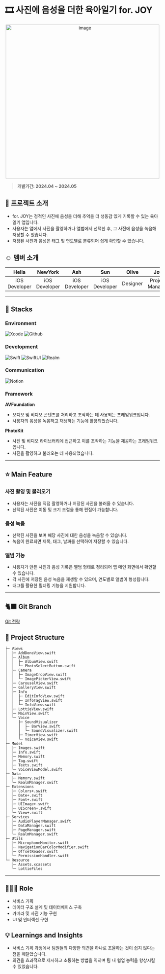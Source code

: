 # 🎞️ 사진에 음성을 더한 육아일기 for. JOY
<p align="center">
    <img width="500" alt="image" src="https://github.com/user-attachments/assets/6cce4bb6-838a-4767-b2dc-267443f2bc72">
</p>

>**개발기간: 2024.04 ~ 2024.05**

## 📖 프로젝트 소개
- for. JOY는 정적인 사진에 음성을 더해 추억을 더 생동감 있게 기록할 수 있는 육아일기 앱입니다. 
- 사용자는 앱에서 사진을 촬영하거나 앨범에서 선택한 후, 그 사진에 음성을 녹음해 저장할 수 있습니다.
- 저장된 사진과 음성은 태그 및 연도별로 분류되어 쉽게 확인할 수 있습니다.
  
## ☺️ 멤버 소개
| **Helia** | **NewYork** | **Ash** | **Sun** | **Olive** | **Joy** |
| :------: |  :------: | :------: | :------: | :------: | :------: |
| iOS Developer | iOS Developer | iOS Developer | iOS Developer | Designer | Project Manager |

---

## 🔧 Stacks 

### Environment
![Xcode](https://img.shields.io/badge/Xcode-147EFB?style=for-the-badge&logo=Xcode&logoColor=white)
![Github](https://img.shields.io/badge/GitHub-181717?style=for-the-badge&logo=GitHub&logoColor=white)               

### Development
![Swift](https://img.shields.io/badge/Swift-F05138?style=for-the-badge&logo=Swift&logoColor=white)
![SwiftUI](https://img.shields.io/badge/SwiftUI-0086c8?style=for-the-badge&logo=Swift&logoColor=white)
![Realm](https://img.shields.io/badge/Realm-39477F?style=for-the-badge&logo=Realm&logoColor=white)

### Communication
![Notion](https://img.shields.io/badge/Notion-000000?style=for-the-badge&logo=Notion&logoColor=white)


### Framework
**AVFoundation**
- 오디오 및 비디오 콘텐츠를 처리하고 조작하는 데 사용되는 프레임워크입니다.
- 사용자의 음성을 녹음하고 재생하는 기능에 활용되었습니다.

**PhotoKit**
- 사진 및 비디오 라이브러리에 접근하고 이를 조작하는 기능을 제공하는 프레임워크입니다.
- 사진을 촬영하고 불러오는 데 사용되었습니다.
---
## ⭐ Main Feature
### 사진 촬영 및 불러오기
- 사용자는 사진을 직접 촬영하거나 저장된 사진을 불러올 수 있습니다.
- 선택된 사진은 이동 및 크기 조절을 통해 편집이 가능합니다.

### 음성 녹음
- 선택된 사진을 보며 해당 사진에 대한 음성을 녹음할 수 있습니다.
- 녹음이 완료되면 제목, 태그, 날짜를 선택하여 저장할 수 있습니다.

### 앨범 기능
- 사용자가 만든 사진과 음성 기록은 앨범 형태로 정리되어 앱 메인 화면에서 확인할 수 있습니다.
- 각 사진에 저장된 음성 녹음을 재생할 수 있으며, 연도별로 앨범이 형성됩니다.
- 태그를 활용한 필터링 기능을 지원합니다.
---

## 🐈‍⬛ Git Branch
[Git 전략](https://github.com/yoohyebin/for.JOY/wiki)

## 📂 Project Structure
```
├─ Views
│  ├─ AddDoneView.swift
│  ├─ Album
│  │  ├─ AlbumView.swift
│  │  └─ PhotoSelectButton.swift
│  ├─ Camera
│  │  ├─ ImageCropView.swift
│  │  └─ ImagePickerView.swift
│  ├─ CarouselView.swift
│  ├─ GalleryView.swift
│  ├─ Info
│  │  ├─ EditInfoView.swift
│  │  ├─ InfoTagView.swift
│  │  └─ InfoView.swift
│  ├─ LottieView.swift
│  ├─ MainView.swift
│  └─ Voice
│     ├─ SoundVisualizer
│     │  ├─ BarView.swift
│     │  └─ SoundVisualizer.swift
│     ├─ TimerView.swift
│     └─ VoiceView.swift
├─ Model
│  ├─ Images.swift
│  ├─ Info.swift
│  ├─ Memory.swift
│  ├─ Tag.swift
│  ├─ Texts.swift
│  └─ VoiceViewModel.swift
├─ Data
│  ├─ Memory.swift
│  └─ RealmManager.swift
├─ Extensions
│  ├─ Colors+.swift
│  ├─ Date+.swift
│  ├─ Font+.swift
│  ├─ UIImage+.swift
│  ├─ UIScreen+.swift
│  └─ View+.swift
├─ Services
│  ├─ AudioPlayerManager.swift
│  ├─ DataManager.swift
│  ├─ PageManager.swift
│  └─ RealmManager.swift
├─ Utils
│  ├─ MicrophoneMonitor.swift
│  ├─ NavigationBarColorModifier.swift
│  ├─ OffsetReader.swift
│  └─ PermissionHandler.swift
└─ Resource
   ├─ Assets.xcassets
   └─ LottieFiles
```
---

## 👩🏻‍💻 Role
- 서비스 기획
- 데이터 구조 설계 및 데이터베이스 구축
- 카메라 및 사진 기능 구현
- UI 및 인터랙션 구현

## 💡 Learnings and Insights
- 서비스 기획 과정에서 팀원들의 다양한 의견을 하나로 조율하는 것이 쉽지 않다는 점을 깨달았습니다.
- 의견을 효과적으로 제시하고 소통하는 방법을 익히며 팀 내 협업 능력을 향상시킬 수 있었습니다.
